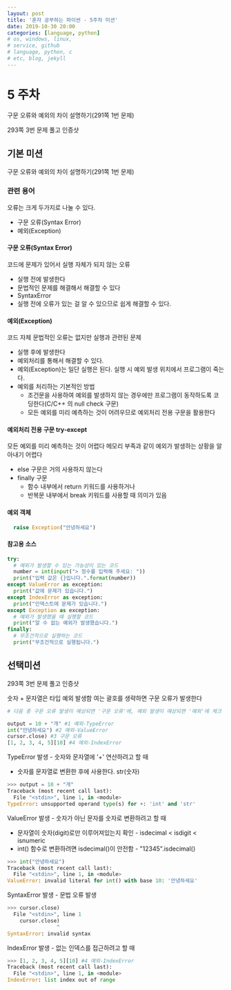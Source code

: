 ```yaml
---
layout: post
title: '혼자 공부하는 파이썬 - 5주차 미션'
date: 2019-10-30 20:00
categories: [language, python]
# os, windows, linux, 
# service, github
# language, python, c
# etc, blog, jekyll
---
```


# 5 주차
구문 오류와 예외의 차이 설명하기(291쪽 1번 문제)

293쪽 3번 문제 풀고 인증샷

## 기본 미션
구문 오류와 예외의 차이 설명하기(291쪽 1번 문제)

### 관련 용어
오류는 크게 두가지로 나눌 수 있다.
- 구문 오류(Syntax Error)
- 예외(Exception)

#### 구문 오류(Syntax Error)
코드에 문제가 있어서 실행 자체가 되지 않는 오류
- 실행 전에 발생한다
- 문법적인 문제를 해결해서 해결할 수 있다
- SyntaxError
- 실행 전에 오류가 있는 걸 알 수 있으므로 쉽게 해결할 수 있다.

#### 예외(Exception)
코드 자체 문법적인 오류는 없지만 실행과 관련된 문제
- 실행 후에 발생한다
- 예외처리를 통해서 해결할 수 있다.
- 예외(Exception)는 일단 실행은 된다. 실행 시 예외 발생 위치에서 프로그램이 죽는다.
- 예외를 처리하는 기본적인 방법
  - 조건문을 사용하여 예외를 발생하지 않는 경우에만 프로그램이 동작하도록 코딩한다(C/C++ 의 null check 구문)
  - 모든 예외를 미리 예측하는 것이 어려우므로 예외처리 전용 구문을 활용한다

#### 예외처리 전용 구문 try-except
모든 예외를 미리 예측하는 것이 어렵다
메모리 부족과 같이 예외가 발생하는 상황을 알아내기 어렵다
- else 구문은 거의 사용하지 않는다
- finally 구문
  - 함수 내부에서 return 키워드를 사용하거나
  - 반복문 내부에서 break 키워드를 사용할 때 의미가 있음

#### 예외 객체
```python
  raise Exception("안녕하세요")
```

#### 참고용 소스
```python
try:
  # 예외가 발생할 수 있는 가능성이 있는 코드
  number = int(input("> 정수를 입력해 주세요: "))
  print("입력 값은 {}입니다.".format(number))
except ValueError as exception:
  print("값에 문제가 있습니다.")
except IndexError as exception:
  print("인덱스트에 문제가 있습니다.")
except Exception as exception:
  # 예외가 발생했을 때 실행할 코드
  print("알 수 없는 예외가 발생했습니다.")
finally:
  # 무조건적으로 실행하는 코드
  print("무조건적으로 실행됩니다.")
```

## 선택미션
293쪽 3번 문제 풀고 인증샷

숫자 + 문자열은 타입 예외 발생함
여는 괄호를 생략하면 구문 오류가 발생한다

```python
# 다음 중 구문 오류 발생이 예상되면 '구문 오류'에, 예외 발생이 예상되면 '예외'에 체크 표시를 한 후, 예상되는 에러명도 적어 보세요.

output = 10 + "개" #1 예외-TypeError
int("안녕하세요") #2 예외-ValueError
cursor.close) #3 구문 오류
[1, 2, 3, 4, 5][10] #4 예외-IndexError
```

TypeError 발생 - 숫자와 문자열에 '+' 연산하려고 할 때
- 숫자를 문자열로 변환한 후에 사용한다. str(숫자)
```python
>>> output = 10 + "개"
Traceback (most recent call last):
  File "<stdin>", line 1, in <module>
TypeError: unsupported operand type(s) for +: 'int' and 'str'
```

ValueError 발생 - 숫자가 아닌 문자를 숫자로 변환하려고 할 때
- 문자열이 숫자(digit)로만 이루어져있는지 확인 - isdecimal < isdigit < isnumeric
- int() 함수로 변환하려면 isdecimal()이 안전함 - "12345".isdecimal()
```python
>>> int("안녕하세요")
Traceback (most recent call last):
  File "<stdin>", line 1, in <module>
ValueError: invalid literal for int() with base 10: '안녕하세요'
```

SyntaxError 발생 - 문법 오류 발생
```python
>>> cursor.close)
  File "<stdin>", line 1
    cursor.close)
                ^
SyntaxError: invalid syntax
```

IndexError 발생 - 없는 인덱스를 접근하려고 할 때
```python
>>> [1, 2, 3, 4, 5][10] #4 예외-IndexError
Traceback (most recent call last):
  File "<stdin>", line 1, in <module>
IndexError: list index out of range
```
